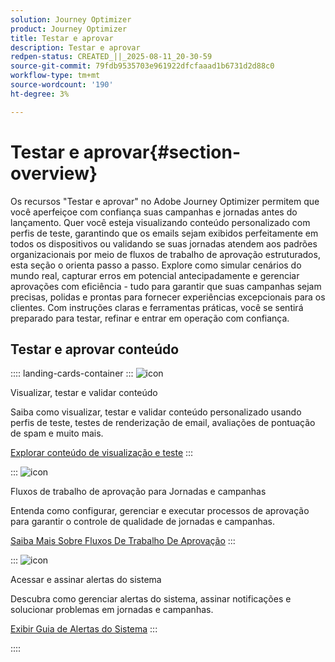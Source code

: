 ```yaml
---
solution: Journey Optimizer
product: Journey Optimizer
title: Testar e aprovar
description: Testar e aprovar
redpen-status: CREATED_||_2025-08-11_20-30-59
source-git-commit: 79fdb9535703e961922dfcfaaad1b6731d2d88c0
workflow-type: tm+mt
source-wordcount: '190'
ht-degree: 3%

---
```



# Testar e aprovar{#section-overview}

Os recursos &quot;Testar e aprovar&quot; no Adobe Journey Optimizer permitem que você aperfeiçoe com confiança suas campanhas e jornadas antes do lançamento. Quer você esteja visualizando conteúdo personalizado com perfis de teste, garantindo que os emails sejam exibidos perfeitamente em todos os dispositivos ou validando se suas jornadas atendem aos padrões organizacionais por meio de fluxos de trabalho de aprovação estruturados, esta seção o orienta passo a passo. Explore como simular cenários do mundo real, capturar erros em potencial antecipadamente e gerenciar aprovações com eficiência - tudo para garantir que suas campanhas sejam precisas, polidas e prontas para fornecer experiências excepcionais para os clientes. Com instruções claras e ferramentas práticas, você se sentirá preparado para testar, refinar e entrar em operação com confiança.

## Testar e aprovar conteúdo

:::: landing-cards-container
:::
![icon](https://cdn.experienceleague.adobe.com/icons/list-check.svg)

Visualizar, testar e validar conteúdo

Saiba como visualizar, testar e validar conteúdo personalizado usando perfis de teste, testes de renderização de email, avaliações de pontuação de spam e muito mais.

[Explorar conteúdo de visualização e teste](preview-test-landing-page.md)
:::

:::
![icon](https://cdn.experienceleague.adobe.com/icons/gear.svg)

Fluxos de trabalho de aprovação para Jornadas e campanhas

Entenda como configurar, gerenciar e executar processos de aprovação para garantir o controle de qualidade de jornadas e campanhas.

[Saiba Mais Sobre Fluxos De Trabalho De Aprovação](approve-landing-page.md)
:::

:::
![icon](https://cdn.experienceleague.adobe.com/icons/bell.svg)

Acessar e assinar alertas do sistema

Descubra como gerenciar alertas do sistema, assinar notificações e solucionar problemas em jornadas e campanhas.

[Exibir Guia de Alertas do Sistema](../using/reports/alerts.md)
:::

::::
